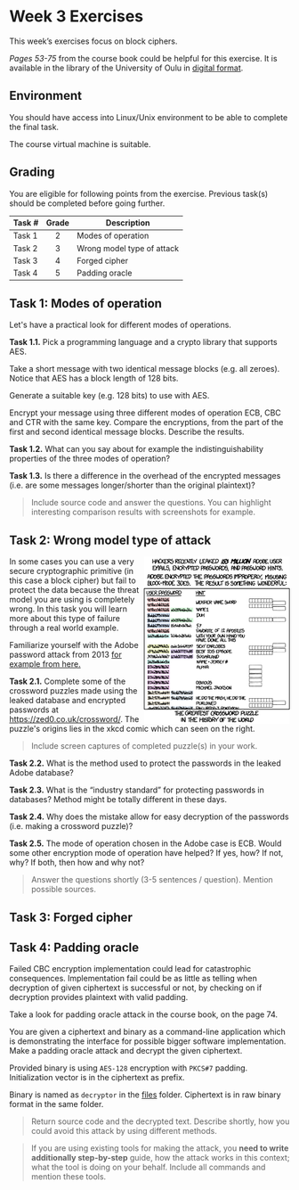 # Week 3 Exercises

This week’s exercises focus on block ciphers.

*Pages 53-75* from the course book could be helpful for this exercise. It is available in the library of the University of Oulu in [digital format](https://oula.finna.fi/Record/oy_electronic_oy.9917612964306252).

## Environment

You should have access into Linux/Unix environment to be able to complete the final task.

The course virtual machine is suitable.

## Grading

You are eligible for following points from the exercise. Previous task(s) should be completed before going further.

Task #|Grade|Description|
-----|:---:|-----------|
Task 1 | 2 | Modes of operation
Task 2 | 3 | Wrong model type of attack
Task 3 | 4 | Forged cipher
Task 4 | 5 | Padding oracle

## Task 1: Modes of operation

Let's have a practical look for different modes of operations.

**Task 1.1.** Pick a programming language and a crypto library that supports AES.

Take a short message with two identical message blocks (e.g. all zeroes). Notice that AES has a block length of 128 bits.

Generate a suitable key (e.g. 128 bits) to use with AES. 

Encrypt your message using three different modes of operation ECB, CBC and CTR with the same key. Compare the encryptions, from the part of the first and second identical message blocks. Describe the results.

**Task 1.2.** What can you say about for example the indistinguishability properties of the three modes of operation? 

**Task 1.3.** Is there a difference in the overhead of the encrypted messages (i.e. are some messages longer/shorter than the original plaintext)?

> Include source code and answer the questions. You can highlight interesting comparison results with screenshots for example.

## Task 2: Wrong model type of attack

<p align="right">
<img src="img/encryptic.png" alt="Random number. Source: XKCD" height="300px" align="right"/>
</p>


In some cases you can use a very secure cryptographic primitive (in this case a block cipher) but fail to protect the data because the threat model you are using is completely wrong. In this task you will learn more about this type of failure through a real world example.

Familiarize yourself with the Adobe password attack from 2013 [for example from here.](https://arstechnica.com/information-technology/2013/11/how-an-epic-blunder-by-adobe-could-strengthen-hand-of-password-crackers/)

**Task 2.1.** Complete some of the crossword puzzles made using the leaked database and encrypted passwords at https://zed0.co.uk/crossword/. The puzzle's origins lies in the xkcd comic which can seen on the right.

 > Include screen captures of completed puzzle(s) in your work.
 
**Task 2.2.** What is the method used to protect the passwords in the leaked Adobe database? 

**Task 2.3.** What is the “industry standard” for protecting passwords in databases? Method might be totally different in these days.

**Task 2.4.** Why does the mistake allow for easy decryption of the passwords (i.e. making a crossword puzzle)?

**Task 2.5.** The mode of operation chosen in the Adobe case is ECB. Would some other encryption mode of operation have helped? If yes, how? If not, why? If both, then how and why not?


> Answer the questions shortly (3-5 sentences / question). Mention possible sources.


## Task 3: Forged cipher

## Task 4: Padding oracle

Failed CBC encryption implementation could lead for catastrophic consequences. Implementation fail could be as little as telling when decryption of given ciphertext is successful or not, by checking on if decryption provides plaintext with valid padding.

Take a look for padding oracle attack in the course book, on the page 74.

You are given a ciphertext and binary as a command-line application which is demonstrating the interface for possible bigger software implementation. Make a padding oracle attack and decrypt the given ciphertext. 

Provided binary is using `AES-128` encryption with `PKCS#7` padding. Initialization vector is in the ciphertext as prefix.

Binary is named as `decryptor` in the [files](files) folder. Ciphertext is in raw binary format in the same folder.

> Return source code and the decrypted text. Describe shortly, how you could avoid this attack by using different methods.

> If you are using existing tools for making the attack, you **need to write additionally step-by-step** guide, how the attack works in this context; what the tool is doing on your behalf. Include all commands and mention these tools.